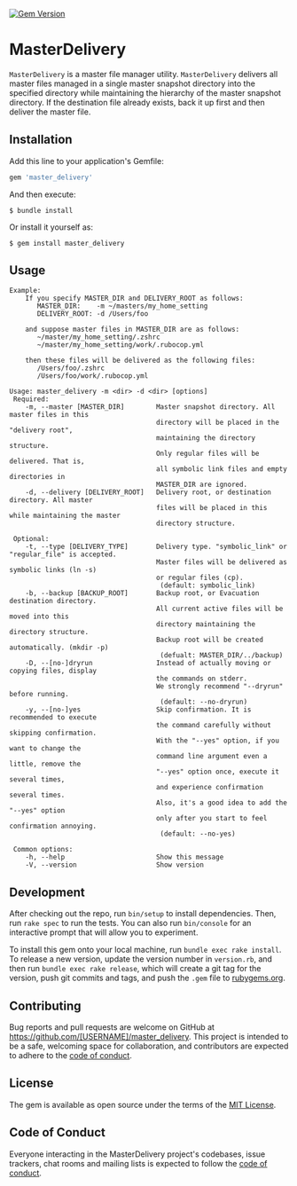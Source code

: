 [![Gem Version](https://badge.fury.io/rb/master_delivery.svg)](https://badge.fury.io/rb/master_delivery)

# MasterDelivery

`MasterDelivery` is a master file manager utility. `MasterDelivery` delivers all master files managed in a single master snapshot directory into the specified directory while maintaining the hierarchy of the master snapshot directory. If the destination file already exists, back it up first and then deliver the master file.

## Installation

Add this line to your application's Gemfile:

```ruby
gem 'master_delivery'
```

And then execute:

    $ bundle install

Or install it yourself as:

    $ gem install master_delivery

## Usage

```
Example:
    If you specify MASTER_DIR and DELIVERY_ROOT as follows:
       MASTER_DIR:    -m ~/masters/my_home_setting
       DELIVERY_ROOT: -d /Users/foo

    and suppose master files in MASTER_DIR are as follows:
       ~/master/my_home_setting/.zshrc
       ~/master/my_home_setting/work/.rubocop.yml

    then these files will be delivered as the following files:
       /Users/foo/.zshrc
       /Users/foo/work/.rubocop.yml

Usage: master_delivery -m <dir> -d <dir> [options]
 Required:
    -m, --master [MASTER_DIR]        Master snapshot directory. All master files in this
                                     directory will be placed in the "delivery root",
                                     maintaining the directory structure.
                                     Only regular files will be delivered. That is,
                                     all symbolic link files and empty directories in
                                     MASTER_DIR are ignored.
    -d, --delivery [DELIVERY_ROOT]   Delivery root, or destination directory. All master
                                     files will be placed in this while maintaining the master
                                     directory structure.

 Optional:
    -t, --type [DELIVERY_TYPE]       Delivery type. "symbolic_link" or "regular_file" is accepted.
                                     Master files will be delivered as symbolic links (ln -s)
                                     or regular files (cp).
                                      (default: symbolic_link)
    -b, --backup [BACKUP_ROOT]       Backup root, or Evacuation destination directory.
                                     All current active files will be moved into this
                                     directory maintaining the directory structure.
                                     Backup root will be created automatically. (mkdir -p)
                                      (defualt: MASTER_DIR/../backup)
    -D, --[no-]dryrun                Instead of actually moving or copying files, display
                                     the commands on stderr.
                                     We strongly recommend "--dryrun" before running.
                                      (default: --no-dryrun)
    -y, --[no-]yes                   Skip confirmation. It is recommended to execute
                                     the command carefully without skipping confirmation.
                                     With the "--yes" option, if you want to change the
                                     command line argument even a little, remove the
                                     "--yes" option once, execute it several times,
                                     and experience confirmation several times.
                                     Also, it's a good idea to add the "--yes" option
                                     only after you start to feel confirmation annoying.
                                      (default: --no-yes)

 Common options:
    -h, --help                       Show this message
    -V, --version                    Show version

```

## Development

After checking out the repo, run `bin/setup` to install dependencies. Then, run `rake spec` to run the tests. You can also run `bin/console` for an interactive prompt that will allow you to experiment.

To install this gem onto your local machine, run `bundle exec rake install`. To release a new version, update the version number in `version.rb`, and then run `bundle exec rake release`, which will create a git tag for the version, push git commits and tags, and push the `.gem` file to [rubygems.org](https://rubygems.org).

## Contributing

Bug reports and pull requests are welcome on GitHub at https://github.com/[USERNAME]/master_delivery. This project is intended to be a safe, welcoming space for collaboration, and contributors are expected to adhere to the [code of conduct](https://github.com/[USERNAME]/master_delivery/blob/master/CODE_OF_CONDUCT.md).


## License

The gem is available as open source under the terms of the [MIT License](https://opensource.org/licenses/MIT).

## Code of Conduct

Everyone interacting in the MasterDelivery project's codebases, issue trackers, chat rooms and mailing lists is expected to follow the [code of conduct](https://github.com/[USERNAME]/master_delivery/blob/master/CODE_OF_CONDUCT.md).
